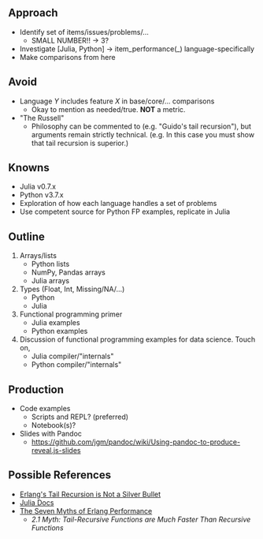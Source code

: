 ## Approach
- Identify set of items/issues/problems/...
    - SMALL NUMBER!! -> 3?
- Investigate [Julia, Python] -> item_performance(_) language-specifically
- Make comparisons from here

## Avoid
- Language *Y* includes feature *X* in base/core/... comparisons
    - Okay to mention as needed/true. **NOT** a metric.
- "The Russell"
    - Philosophy can be commented to (e.g. "Guido's tail recursion"), but arguments remain strictly technical. (e.g. In this case you must show that tail recursion is superior.)

## Knowns
- Julia v0.7.x
- Python v3.7.x
- Exploration of how each language handles a set of problems
- Use competent source for Python FP examples, replicate in Julia

## Outline
1. Arrays/lists
    - Python lists
    - NumPy, Pandas arrays
    - Julia arrays
2. Types (Float, Int, Missing/NA/...)
    - Python
    - Julia
3. Functional programming primer
    - Julia examples
    - Python examples
4. Discussion of functional programming examples for data science. Touch on,
    - Julia compiler/"internals"
    - Python compiler/"internals"

## Production
- Code examples
    - Scripts and REPL? (preferred)
    - Notebook(s)?
- Slides with Pandoc
    - https://github.com/jgm/pandoc/wiki/Using-pandoc-to-produce-reveal.js-slides

## Possible References
- [Erlang's Tail Recursion is Not a Silver Bullet](https://ferd.ca/erlang-s-tail-recursion-is-not-a-silver-bullet.html)
- [Julia Docs](https://docs.julialang.org/)
- [The Seven Myths of Erlang Performance](http://erlang.org/doc/efficiency_guide/myths.html)
    - *2.1 Myth: Tail-Recursive Functions are Much Faster Than Recursive Functions*
